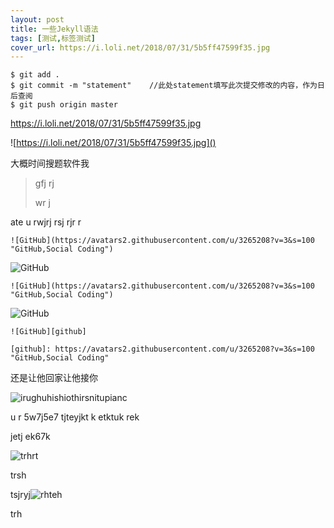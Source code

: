 ```yaml
---
layout: post
title: 一些Jekyll语法
tags: [测试,标签测试]
cover_url: https://i.loli.net/2018/07/31/5b5ff47599f35.jpg
---
```


```
$ git add .
$ git commit -m "statement"    //此处statement填写此次提交修改的内容，作为日后查阅
$ git push origin master
```

https://i.loli.net/2018/07/31/5b5ff47599f35.jpg



![https://i.loli.net/2018/07/31/5b5ff47599f35.jpg]()



大概时间搜题软件我

> gfj rj 
>
> wr j

ate u rwjrj rsj rjr r



```
![GitHub](https://avatars2.githubusercontent.com/u/3265208?v=3&s=100 "GitHub,Social Coding")
```

![GitHub](https://avatars2.githubusercontent.com/u/3265208?v=3&s=100 "GitHub,Social Coding")

```
![GitHub](https://avatars2.githubusercontent.com/u/3265208?v=3&s=100 "GitHub,Social Coding")
```









![GitHub][github]

[github]: https://avatars2.githubusercontent.com/u/3265208?v=3&amp;amp;amp;s=100 "GitHub,Social Coding"



```
![GitHub][github]

[github]: https://avatars2.githubusercontent.com/u/3265208?v=3&s=100 "GitHub,Social Coding"
```

还是让他回家让他接你 

![irughuhishiothirsnitupianc](https://i.loli.net/2018/07/31/5b5ff47599f35.jpg)

u r  5w7j5e7 tjteyjkt k etktuk rek

 jetj ek67k  

![trhrt](https://file.snode.space/?b852ee64e50b5dc763786a443f0b8f91)

trsh 

tsjryj![rhteh](https://file.snode.space/?67abdda1cfe0930fca806b14fd77f06d)

trh 




